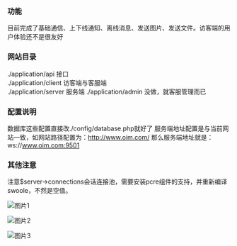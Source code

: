 ###  功能
  
  目前完成了基础通信、上下线通知、离线消息、发送图片、发送文件。访客端的用户体验还不是很友好


###  网站目录  
./application/api  接口  
./application/client 访客端与客服端  
./application/server 服务端
./application/admin 没做，就客服管理而已

###  配置说明  
数据库这些配置直接改./config/database.php就好了
服务端地址配置是与当前网站一致，如网站路径配置为：http://www.oim.com/
那么服务端地址就是：ws://www.oim.com:9501


###  其他注意

注意$server->connections会话连接池，需要安装pcre组件的支持，并重新编译swoole，不然是空值。


![图片1](https://github.com/phpvcl/oim/blob/master/readme/01.png)  

![图片2](https://github.com/phpvcl/oim/blob/master/readme/02.png)  

![图片3](https://github.com/phpvcl/po,/blob/master/readme/03.png)  

